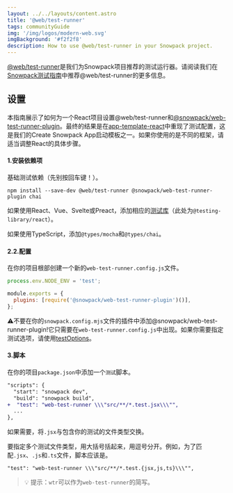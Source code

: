 ```yaml
---
layout: ../../layouts/content.astro
title: '@web/test-runner'
tags: communityGuide
img: '/img/logos/modern-web.svg'
imgBackground: '#f2f2f8'
description: How to use @web/test-runner in your Snowpack project.
---
```


[@web/test-runner](https://www.npmjs.com/package/@web/test-runner)是我们为Snowpack项目推荐的测试运行器。请阅读我们在[Snowpack测试指南](/guides/testing)中推荐@web/test-runner的更多信息。

## 设置

本指南展示了如何为一个React项目设置@web/test-runner和[@snowpack/web-test-runner-plugin](https://www.npmjs.com/package/@snowpack/web-test-runner-plugin)。最终的结果是在[app-template-react](https://github.com/snowpackjs/snowpack/blob/main/create-snowpack-app/app-template-react)中重现了测试配置，这是我们的Create Snowpack App启动模板之一。如果你使用的是不同的框架，请适当调整React的具体步骤。

#### 1.安装依赖项

基础测试依赖（先别按回车键！）。

    npm install --save-dev @web/test-runner @snowpack/web-test-runner-plugin chai

如果使用React、Vue、Svelte或Preact，添加相应的[测试库](https://testing-library.com/)（此处为`@testing-library/react`）。

如果使用TypeScript，添加`@types/mocha`和`@types/chai`。

#### 2.2.配置

在你的项目根部创建一个新的`web-test-runner.config.js`文件。

```js
process.env.NODE_ENV = 'test';

module.exports = {
  plugins: [require('@snowpack/web-test-runner-plugin')()],
};
```

⚠️不要在你的`snowpack.config.mjs`文件的插件中添加@snowpack/web-test-runner-plugin!它只需要在`web-test-runner.config.js`中出现。如果你需要指定测试选项，请使用[testOptions](https://www.snowpack.dev/reference/configuration#testoptions)。

#### 3.脚本

在你的项目`package.json`中添加一个`测试`脚本。

```diff
"scripts": {
  "start": "snowpack dev",
  "build": "snowpack build",
+  "test": "web-test-runner \\\"src/**/*.test.jsx\\\"",
  ...
},
```

如果需要，将`.jsx`与包含你的测试的文件类型交换。

要指定多个测试文件类型，用大括号括起来，用逗号分开。例如，为了匹配`.jsx`、`.js`和`.ts`文件，脚本应该是。

    "test": "web-test-runner \\\"src/**/*.test.{jsx,js,ts}\\\"",

> 💡 提示：`wtr`可以作为`web-test-runner`的简写。
